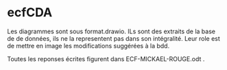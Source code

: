 # ecfCDA

Les diagrammes sont sous format.drawio. ILs sont des extraits de la base de de données, ils ne la representent pas dans son intégralité. 
Leur role est de mettre en image les modifications suggérées à la bdd.

Toutes les reponses écrites figurent dans ECF-MICKAEL-ROUGE.odt .
